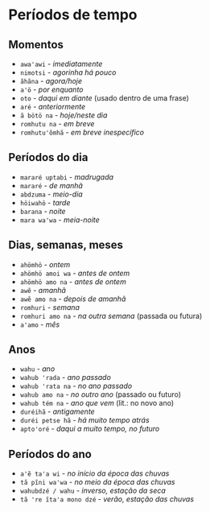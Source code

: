# Períodos de tempo

## Momentos

- `awaꞌawi` - *imediatamente*
- `nimotsi` - *agorinha há pouco*
- `ãhãna` - *agora/hoje*
- `aꞌö` - *por enquanto*
- `oto` - *daqui em diante* (usado dentro de uma frase)
- `aré` - *anteriormente*
- `ã bötö na` - *hoje/neste dia*
- `romhutu na` - *em breve*
- `romhutuꞌõmhã` - *em breve inespecífico*

## Períodos do dia

- `mararé uptabi` - *madrugada*
- `mararé` - *de manhã*
- `abdzuma` - *meio-dia*
- `höiwahö` - *tarde*
- `barana` - *noite*
- `mara waꞌwa` - *meia-noite*

## Dias, semanas, meses

- `ahömhö` - *ontem*
- `ahömhö amoi wa` - *antes de ontem*
- `ahömhö amo na` - *antes de ontem*
- `awẽ` - *amanhã*
- `awẽ amo na` - *depois de amanhã*
- `romhuri` - *semana*
- `romhuri amo na` - *na outra semana* (passada ou futura)
- `aꞌamo` - *mês*

## Anos

- `wahu` - *ano*
- `wahub ꞌrada` - *ano passado*
- `wahub ꞌrata na` - *no ano passado*
- `wahub amo na` - *no outro ano* (passado ou futuro)
- `wahub tém na` - *ano que vem* (lit.: no novo ano)
- `duréihã` - *antigamente*
- `duréi petse hã` - *há muito tempo atrás*
- `aptoꞌoré` - *daqui a muito tempo, no futuro*

## Períodos do ano

- `aꞌẽ taꞌa wi` - *no início da época das chuvas*
- `tã pĩni waꞌwa` - *no meio da época das chuvas*
- `wahubdzé / wahu` - *inverso, estação da seca*
- `tã 're ĩta'a mono dzé` - *verão, estação das chuvas*
